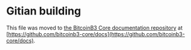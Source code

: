 Gitian building
================

This file was moved to [the BitcoinB3 Core documentation repository](https://github.com/bitcoinb3-core/docs/blob/master/gitian-building.md) at [https://github.com/bitcoinb3-core/docs](https://github.com/bitcoinb3-core/docs).
